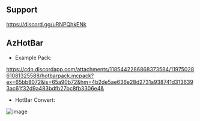 ## Support

https://discord.gg/uRNPQhkENk

## AzHotBar

- Example Pack: 

https://cdn.discordapp.com/attachments/1185442286868373584/1197502861081325588/hotbarpack.mcpack?ex=65bb8072&is=65a90b72&hm=4b2de5ae636e28d2731a938741d3136393ac61f32d9a483bdfb27bc8fb3306e4&

- HotBar Convert:

![image](https://github.com/AZPixel-Team/AzBarFix/assets/105216318/24b46aee-0313-42eb-9a4a-cd63605e1d62)
